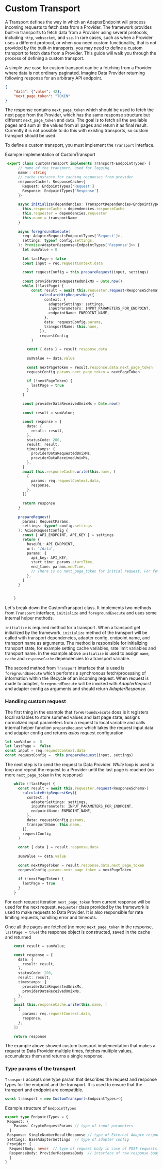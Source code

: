 #  Custom Transport

A Transport defines the way in which an AdapterEndpoint will process incoming requests to fetch data from a  Provider. The framework provides built-in transports to fetch data from a Provider using several protocols, including `http`, `websocket`,  and `sse`.  In rare  cases, such as when a Provider uses a different protocol, or when you need custom functionality, that is not provided by the built-in transports, you may need to define a custom transport to fetch data from a Provider.  This guide will walk you through the process of defining a custom transport.

A simple use case for custom transport can be a fetching from a Provider where data is not ordinary paginated. Imagine Data Provider returning following response for an arbitrary API endpoint.
```json
{
	"data": {"value": 42},
	"next_page_token": "TOKEN"
}
```
The response contains `next_page_token` which should be used to fetch the next page from the Provider, which has the same response structure but different `next_page_token` and `data`.  The goal is to fetch all the available pages and sum all the values from all pages and return it as final result. Currently it is not possible to do this with existing transports, so custom transport should be used.

To define a custom transport, you must implement the `Transport` interface.

Example implementation of CustomTransport
```typescript  
 export class CustomTransport implements Transport<EndpointTypes> {
      // name of the transport, used for logging
      name!: string
      // cache instance for caching responses from provider
      responseCache!: ResponseCache<{
        Request: EndpointTypes['Request']
        Response: EndpointTypes['Response']
      }>
    
      async initialize(dependencies: TransportDependencies<EndpointTypes>, _adapterSettings: EndpointTypes['Settings'],  _endpointName: string,  transportName: string): Promise<void> {
        this.responseCache = dependencies.responseCache
        this.requester = dependencies.requester
        this.name = transportName
      }
    
      async foregroundExecute(
        req: AdapterRequest<EndpointTypes['Request']>,
        settings: typeof config.settings,
      ): Promise<AdapterResponse<EndpointTypes['Response']>> {
        let sumValue = 0
    
        let lastPage = false
        const input = req.requestContext.data
       
        const requestConfig = this.prepareRequest(input, settings)
    
        const providerDataRequestedUnixMs = Date.now()
        while (!lastPage) {
            const result = await this.requester.request<ResponseSchema>(
                calculateHttpRequestKey({
                  context: {
                    adapterSettings: settings,
                    inputParameters: INPUT_PARAMETERS_FOR_ENDPOINT,
                    endpointName: ENPDOINT_NAME,
                  },
                  data: requestConfig.params,
                  transportName: this.name,
                }),
                requestConfig
            )
    
          const { data } = result.response.data
    
          sumValue += data.value
    
          const nextPageToken = result.response.data.next_page_token
          requestConfig.params.next_page_token = nextPageToken
    
          if (!nextPageToken) {
            lastPage = true
          }
        }
    
        const providerDataReceivedUnixMs = Date.now()
    
        const result = sumValue;
    
        const response = {
          data: {
            result: result,
          },
          statusCode: 200,
          result: result,
          timestamps: {
            providerDataRequestedUnixMs,
            providerDataReceivedUnixMs,
          },
        }
        await this.responseCache.write(this.name, [
          {
            params: req.requestContext.data,
            response,
          },
        ])
    
        return response
      }
    
      prepareRequest(
        params: RequestParams,
        settings: typeof config.settings
      ): AxiosRequestConfig {
        const { API_ENDPOINT, API_KEY } = settings
        return {
          baseURL: API_ENDPOINT,
          url: '/data',
          params: {
            api_key: API_KEY,
            start_time: params.startTime,
            end_time: params.endTime,
            // There is no next_page_token for initial request. For fetching next pages next_page_token is inserted dynamically from response
          },
        }
      }
    
   
    }
```
Let's break down the CustomTransport class.
It implements two methods from `Transport` interface, `initialize` and `foregroundExecute` and uses some internal helper methods.

`initialize` is required method for a transport. When a transport get initialized by the framework,  `initialize`  method of the transport will be called with transport dependencies, adapter config, endpoint name, and transport name as arguments. The method is responsible for initializing transport state, for example setting cache variables, rate limit variables and transport name.
In the example above `initialize` is used to assign `name`, `cache` and `responseCache` dependencies to a transport variable.

The second method from `Transport` interface that is used is `foregroundExecute` which  performs a synchronous fetch/processing of information within the lifecycle of an incoming request.
When request is made to adapter, `foregroundExecute` will be invoked with *AdapterRequest* and adapter config as arguments and should return *AdapterResponse*.

### Handling custom request
The first thing in the example that `foreGroundExecute` does is it registers local variables to store summed values and last page state,  assigns normalized input parameters from a request  to local variable and calls internal helper function `prepareRequest` which takes the request input data and adapter config and returns *axios* request configuration
```typescript
let sumValue =  0
let lastPage =  false  
const input = req.requestContext.data 
const requestConfig =  this.prepareRequest(input, settings)
```
The next step is to send the request to Data Provider. *While* loop is used to loop and repeat the request to a Provider until the last page is reached (no more `next_page_token` in the response)

```typescript
    while (!lastPage) {
      const result = await this.requester.request<ResponseSchema>(
        calculateHttpRequestKey({
          context: {
            adapterSettings: settings,
            inputParameters: INPUT_PARAMETERS_FOR_ENDPOINT,
            endpointName: ENPDOINT_NAME,
          },
          data: requestConfig.params,
          transportName: this.name,
        }),
        requestConfig
      )
    
      const { data } = result.response.data
    
      sumValue += data.value
    
      const nextPageToken = result.response.data.next_page_token
      requestConfig.params.next_page_token = nextPageToken
    
      if (!nextPageToken) {
        lastPage = true
      }
    }
```
For each request iteration `next_page_token` from current response will be used for the next request.  `Requester` class provided by the framework is used to make requests to Data Provider. It is also responsible for rate limiting requests, handling error and timeouts. 

Once all the pages are fetched (no more `next_page_token` in the response, `lastPage = true`) the response object is constructed, saved in the cache and returned

```typescript
    const result = sumValue;

    const response = {
      data: {
        result: result,
      },
      statusCode: 200,
      result: result,
      timestamps: {
        providerDataRequestedUnixMs,
        providerDataReceivedUnixMs,
      },
    }
    await this.responseCache.write(this.name, [
      {
        params: req.requestContext.data,
        response,
      },
    ])
    
    return response
```
The example above showed custom transport implementation that makes a request to Data Provider multiple times, fetches multiple values, accumulates them and returns a single response. 

### Type params of the transport
`Transport` accepts one type param that describes the request and response types for the endpoint and the transport. It is used to ensure that the transport and endpoint are compatible.
```typescript
const transport = new CustomTransport<EndpointTypes>({
```
Example structure of `EndpointTypes`
```typescript
export type EndpointTypes = {  
 Request: {  
	Params: CryptoRequestParams // type of input parameters
  }  
 Response: SingleNumberResultResponse // type of External Adapte response. `SingleNumberResultResponse` is built in type that indicates that both `data` and `result` are numbers
 Settings: BaseAdapterSettings  // type of adapter config
 Provider: {  
  RequestBody: never  // type of request body in case of POST requests. `never` for GET requests
  ResponseBody: ProviderResponseBody  // interface of raw response body from Data Provider 
  }  
}
```


